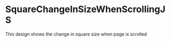 # SquareChangeInSizeWhenScrollingJS

This design shows the change in square size when page is scrolled

